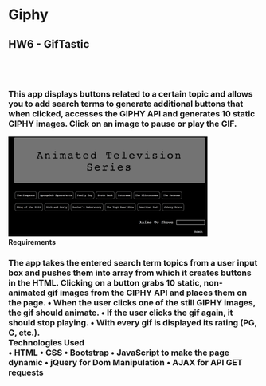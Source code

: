 # Giphy
<h2>HW6 - GifTastic<h2>
<br>
<h3>This app displays buttons related to a certain topic and allows you to add search terms to generate additional buttons that when clicked, accesses the GIPHY API and generates 10 static GIPHY images. Click on an image to pause or play the GIF.</h3>
<img src = "assets/images/screen-shot.png" width = "400px" height = "200 px">
<br>
<strong>Requirements</strong>
<br>
<h3>The app takes the entered search term topics from a user input box and pushes them into array from which it creates buttons in the HTML. Clicking on a button grabs 10 static, non-animated gif images from the GIPHY API and places them on the page. 
•	When the user clicks one of the still GIPHY images, the gif should animate. •	If the user clicks the gif again, it should stop playing. •	With every gif is displayed its rating (PG, G, etc.). 
<br>
<strong>Technologies Used</strong>
<br>
•	HTML •	CSS •	Bootstrap •	JavaScript to make the page dynamic •	jQuery for Dom Manipulation •	AJAX for API GET requests 
